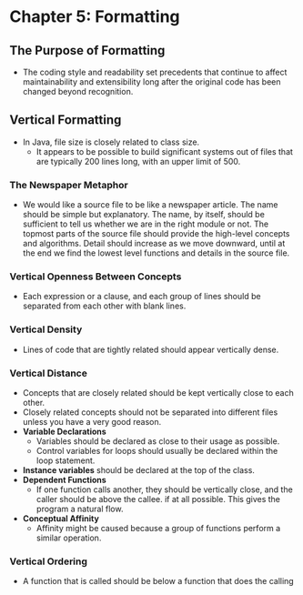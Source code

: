 # Chapter 5: Formatting

## The Purpose of Formatting

* The coding style and readability set precedents that continue to affect maintainability and extensibility long after the original code has been changed beyond recognition.

## Vertical Formatting

* In Java, file size is closely related to class size.
  * It appears to be possible to build significant systems out of files that are typically 200 lines long, with an upper limit of 500.

### The Newspaper Metaphor

* We would like a source file to be like a newspaper article. The name should be simple but explanatory. The name, by itself, should be sufficient to tell us whether we are in the right module or not. The topmost parts of the source file should provide the high-level concepts and algorithms. Detail should increase as we move downward, until at the end we find the lowest level functions and details in the source file.

### Vertical Openness Between Concepts

* Each expression or a clause, and each group of lines should be separated from each other with blank lines.

### Vertical Density

* Lines of code that are tightly related should appear vertically dense.

### Vertical Distance

* Concepts that are closely related should be kept vertically close to each other.
* Closely related concepts should not be separated into different files unless you have a very good reason.
* **Variable Declarations**
  * Variables should be declared as close to their usage as possible.
  * Control variables for loops should usually be declared within the loop statement.
* **Instance variables** should be declared at the top of the class.
* **Dependent Functions**
  * If one function calls another, they should be vertically close, and the caller should be above the callee. if at all possible. This gives the program a natural flow.
* **Conceptual Affinity**
  * Affinity might be caused because a group of functions perform a similar operation.

### Vertical Ordering

* A function that is called should be below a function that does the calling
